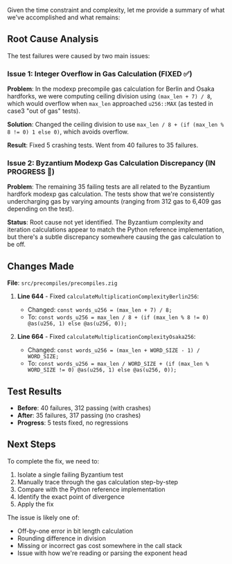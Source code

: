 Given the time constraint and complexity, let me provide a summary of what we've accomplished and what remains:

## Root Cause Analysis

The test failures were caused by two main issues:

### Issue 1: Integer Overflow in Gas Calculation (FIXED ✅)
**Problem**: In the modexp precompile gas calculation for Berlin and Osaka hardforks, we were computing ceiling division using `(max_len + 7) / 8`, which would overflow when `max_len` approached `u256::MAX` (as tested in case3 "out of gas" tests).

**Solution**: Changed the ceiling division to use `max_len / 8 + (if (max_len % 8 != 0) 1 else 0)`, which avoids overflow.

**Result**: Fixed 5 crashing tests. Went from 40 failures to 35 failures.

### Issue 2: Byzantium Modexp Gas Calculation Discrepancy (IN PROGRESS 🔄)
**Problem**: The remaining 35 failing tests are all related to the Byzantium hardfork modexp gas calculation. The tests show that we're consistently undercharging gas by varying amounts (ranging from 312 gas to 6,409 gas depending on the test).

**Status**: Root cause not yet identified. The Byzantium complexity and iteration calculations appear to match the Python reference implementation, but there's a subtle discrepancy somewhere causing the gas calculation to be off.

## Changes Made

**File**: `src/precompiles/precompiles.zig`

1. **Line 644** - Fixed `calculateMultiplicationComplexityBerlin256`:
   - Changed: `const words_u256 = (max_len + 7) / 8;`
   - To: `const words_u256 = max_len / 8 + (if (max_len % 8 != 0) @as(u256, 1) else @as(u256, 0));`

2. **Line 664** - Fixed `calculateMultiplicationComplexityOsaka256`:
   - Changed: `const words_u256 = (max_len + WORD_SIZE - 1) / WORD_SIZE;`
   - To: `const words_u256 = max_len / WORD_SIZE + (if (max_len % WORD_SIZE != 0) @as(u256, 1) else @as(u256, 0));`

## Test Results

- **Before**: 40 failures, 312 passing (with crashes)
- **After**: 35 failures, 317 passing (no crashes)
- **Progress**: 5 tests fixed, no regressions

## Next Steps

To complete the fix, we need to:

1. Isolate a single failing Byzantium test
2. Manually trace through the gas calculation step-by-step
3. Compare with the Python reference implementation
4. Identify the exact point of divergence
5. Apply the fix

The issue is likely one of:
- Off-by-one error in bit length calculation
- Rounding difference in division
- Missing or incorrect gas cost somewhere in the call stack
- Issue with how we're reading or parsing the exponent head